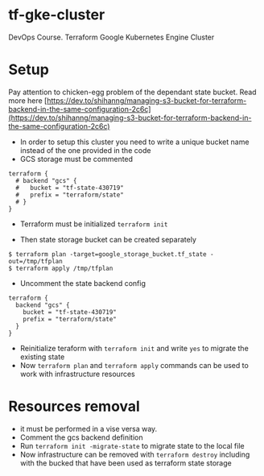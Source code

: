 # tf-gke-cluster
DevOps Course. Terraform Google Kubernetes Engine Cluster 

# Setup
Pay attention to chicken-egg problem of the dependant state bucket.
Read more here [https://dev.to/shihanng/managing-s3-bucket-for-terraform-backend-in-the-same-configuration-2c6c](https://dev.to/shihanng/managing-s3-bucket-for-terraform-backend-in-the-same-configuration-2c6c)

* In order to setup this cluster you need to write a unique bucket name instead of the one provided in the code
* GCS storage must be commented
```
terraform {
  # backend "gcs" {
  #   bucket = "tf-state-430719"
  #   prefix = "terraform/state"
  # }
}
```

* Terraform must be initialized `terraform init`

* Then state storage bucket can be created separately
```
$ terraform plan -target=google_storage_bucket.tf_state -out=/tmp/tfplan
$ terraform apply /tmp/tfplan
```

* Uncomment the state backend config

```
terraform {
  backend "gcs" {
    bucket = "tf-state-430719"
    prefix = "terraform/state"
  }
}
```

* Reinitialize teraform with `terraform init` and write `yes` to migrate the existing state
* Now `terraform plan` and `terraform apply` commands can be used to work with infrastructure resources

# Resources removal

* it must be performed in a vise versa way.
* Comment the gcs backend definition
* Run `terraform init -migrate-state` to migrate state to the local file
* Now infrastructure can be removed with `terraform destroy` including with the bucked that have been used as terraform state storage
